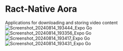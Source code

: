 # Ract-Native Aora
Applications for downloading and storing video content
![Screenshot_20240814_193444_Expo Go](https://github.com/user-attachments/assets/bc84ab0f-30f8-4c32-9cde-e7d623cea39c)
![Screenshot_20240814_193356_Expo Go](https://github.com/user-attachments/assets/95b47789-ea16-4d4b-af22-335e2fef206c)
![Screenshot_20240814_193417_Expo Go](https://github.com/user-attachments/assets/e824ac4f-3e7c-47a4-bb46-5856dffd207a)
![Screenshot_20240814_193431_Expo Go](https://github.com/user-attachments/assets/041d5c01-b8e1-4c7e-b6dd-1f16c3830bf6)
